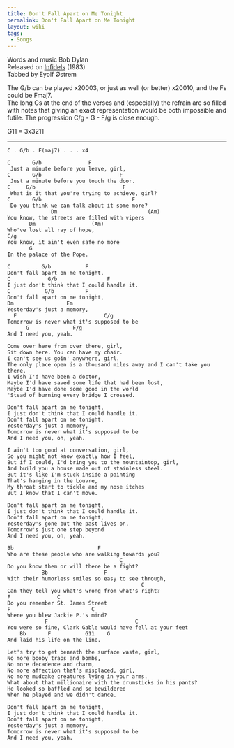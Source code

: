```yaml
---
title: Don't Fall Apart on Me Tonight
permalink: Don't Fall Apart on Me Tonight
layout: wiki
tags:
 - Songs
---
```


Words and music Bob Dylan  
Released on [Infidels](/wiki/Infidels "wikilink") (1983)  
Tabbed by Eyolf Østrem

The G/b can be played x20003, or just as well (or better) x20010, and
the Fs could be Fmaj7.  
The long Gs at the end of the verses and (especially) the refrain are so
filled with notes that giving an exact representation would be both
impossible and futile. The progression C/g - G - F/g is close enough.

G11 = 3x3211

* * * * *

    C . G/b . F(maj7) . . . x4

    C       G/b               F
     Just a minute before you leave, girl,
    C       G/b                         F
     Just a minute before you touch the door.
    C     G/b                            F
     What is it that you're trying to achieve, girl?
    C       G/b                             F
     Do you think we can talk about it some more?
                  Dm                             (Am)
    You know, the streets are filled with vipers
           Dm                  (Am)
    Who've lost all ray of hope,
    C/g
    You know, it ain't even safe no more
           G
    In the palace of the Pope.

    C          G/b           F
    Don't fall apart on me tonight,
    C            G/b                F
    I just don't think that I could handle it.
    C           G/b          F
    Don't fall apart on me tonight,
    Dm                 Em
    Yesterday's just a memory,
      F                            C/g
    Tomorrow is never what it's supposed to be
          G              F/g
    And I need you, yeah.

    Come over here from over there, girl,
    Sit down here. You can have my chair.
    I can't see us goin' anywhere, girl.
    The only place open is a thousand miles away and I can't take you there.
    I wish I'd have been a doctor,
    Maybe I'd have saved some life that had been lost,
    Maybe I'd have done some good in the world
    'Stead of burning every bridge I crossed.

    Don't fall apart on me tonight,
    I just don't think that I could handle it.
    Don't fall apart on me tonight,
    Yesterday's just a memory,
    Tomorrow is never what it's supposed to be
    And I need you, oh, yeah.

    I ain't too good at conversation, girl,
    So you might not know exactly how I feel,
    But if I could, I'd bring you to the mountaintop, girl,
    And build you a house made out of stainless steel.
    But it's like I'm stuck inside a painting
    That's hanging in the Louvre,
    My throat start to tickle and my nose itches
    But I know that I can't move.

    Don't fall apart on me tonight,
    I just don't think that I could handle it.
    Don't fall apart on me tonight,
    Yesterday's gone but the past lives on,
    Tomorrow's just one step beyond
    And I need you, oh, yeah.

    Bb                           F
    Who are these people who are walking towards you?
                                        C
    Do you know them or will there be a fight?
               Bb                  F
    With their humorless smiles so easy to see through,
                                               C
    Can they tell you what's wrong from what's right?
    F               C
    Do you remember St. James Street
    F                          C
    Where you blew Jackie P.'s mind?
                F                            C
    You were so fine, Clark Gable would have fell at your feet
        Bb       F           G11    G
    And laid his life on the line.

    Let's try to get beneath the surface waste, girl,
    No more booby traps and bombs,
    No more decadence and charm,
    No more affection that's misplaced, girl,
    No more mudcake creatures lying in your arms.
    What about that millionaire with the drumsticks in his pants?
    He looked so baffled and so bewildered
    When he played and we didn't dance.

    Don't fall apart on me tonight,
    I just don't think that I could handle it.
    Don't fall apart on me tonight,
    Yesterday's just a memory,
    Tomorrow is never what it's supposed to be
    And I need you, yeah.
